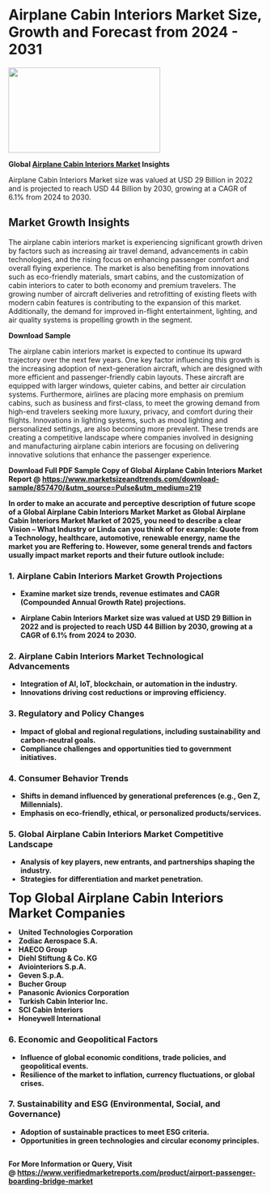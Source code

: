 <H1>Airplane Cabin Interiors Market Size, Growth and Forecast from 2024 - 2031</H1><img class="aligncenter size-medium wp-image-584254" src="https://thirdeyenews.in/wp-content/uploads/2024/09/Global-Market-Research-300x168.jpeg" alt="" width="300" height="168" /><p><strong>Global&nbsp;<a href="https://www.marketsizeandtrends.com/download-sample/857470/&amp;utm_source=Pulse&amp;utm_medium=219">Airplane Cabin Interiors Market</a> Insights</strong></p><p>Airplane Cabin Interiors Market size was valued at USD 29 Billion in 2022 and is projected to reach USD 44 Billion by 2030, growing at a CAGR of 6.1% from 2024 to 2030.</p><p><h2>Market Growth Insights</h2> <p>The airplane cabin interiors market is experiencing significant growth driven by factors such as increasing air travel demand, advancements in cabin technologies, and the rising focus on enhancing passenger comfort and overall flying experience. The market is also benefiting from innovations such as eco-friendly materials, smart cabins, and the customization of cabin interiors to cater to both economy and premium travelers. The growing number of aircraft deliveries and retrofitting of existing fleets with modern cabin features is contributing to the expansion of this market. Additionally, the demand for improved in-flight entertainment, lighting, and air quality systems is propelling growth in the segment.</p> <p><strong>Download Sample</strong></p> <p>The airplane cabin interiors market is expected to continue its upward trajectory over the next few years. One key factor influencing this growth is the increasing adoption of next-generation aircraft, which are designed with more efficient and passenger-friendly cabin layouts. These aircraft are equipped with larger windows, quieter cabins, and better air circulation systems. Furthermore, airlines are placing more emphasis on premium cabins, such as business and first-class, to meet the growing demand from high-end travelers seeking more luxury, privacy, and comfort during their flights. Innovations in lighting systems, such as mood lighting and personalized settings, are also becoming more prevalent. These trends are creating a competitive landscape where companies involved in designing and manufacturing airplane cabin interiors are focusing on delivering innovative solutions that enhance the passenger experience. <p><strong></p><p><span class=""><strong>Download Full PDF Sample Copy of Global Airplane Cabin Interiors Market Report</strong> @ <a href="https://www.marketsizeandtrends.com/download-sample/857470/&amp;utm_source=Pulse&amp;utm_medium=219" target="_blank">https://www.marketsizeandtrends.com/download-sample/857470/&amp;utm_source=Pulse&amp;utm_medium=219</a></span></p><p>In order to make an accurate and perceptive description of future scope of a Global&nbsp;Airplane Cabin Interiors Market Market as Global&nbsp;Airplane Cabin Interiors Market Market of 2025, you need to describe a clear Vision &ndash; What Industry or Linda can you think of for example: Quote from a Technology, healthcare, automotive, renewable energy, name the market you are Reffering to. However, some general trends and factors usually impact market reports and their future outlook include:</p><h3>1.&nbsp;<strong>Airplane Cabin Interiors Market Growth Projections</strong></h3><ul><li>Examine market size trends, revenue estimates and CAGR (Compounded Annual Growth Rate) projections.</li><li><p>Airplane Cabin Interiors Market size was valued at USD 29 Billion in 2022 and is projected to reach USD 44 Billion by 2030, growing at a CAGR of 6.1% from 2024 to 2030.</p></li></ul><h3>2.&nbsp;<strong>Airplane Cabin Interiors Market Technological Advancements</strong></h3><ul><li>Integration of AI, IoT, blockchain, or automation in the industry.</li><li>Innovations driving cost reductions or improving efficiency.</li></ul><h3>3.&nbsp;<strong>Regulatory and Policy Changes</strong></h3><ul><li>Impact of global and regional regulations, including sustainability and carbon-neutral goals.</li><li>Compliance challenges and opportunities tied to government initiatives.</li></ul><h3>4.&nbsp;<strong>Consumer Behavior Trends</strong></h3><ul><li>Shifts in demand influenced by generational preferences (e.g., Gen Z, Millennials).</li><li>Emphasis on eco-friendly, ethical, or personalized products/services.</li></ul><h3>5.&nbsp;<strong>Global Airplane Cabin Interiors Market Competitive Landscape</strong></h3><ul><li>Analysis of key players, new entrants, and partnerships shaping the industry.</li><li>Strategies for differentiation and market penetration.</li></ul><p data-pm-slice="1 1 []"><span style="color: inherit; font-family: inherit; font-size: 25px;">Top Global Airplane Cabin Interiors Market Companies</span></p><div class="" data-test-id=""><p><li>United Technologies Corporation</li><li> Zodiac Aerospace S.A.</li><li> HAECO Group</li><li> Diehl Stiftung & Co. KG</li><li> Aviointeriors S.p.A.</li><li> Geven S.p.A.</li><li> Bucher Group</li><li> Panasonic Avionics Corporation</li><li> Turkish Cabin Interior Inc.</li><li> SCI Cabin Interiors</li><li> Honeywell International</li></p></div><h3>6.&nbsp;<strong>Economic and Geopolitical Factors</strong></h3><ul><li>Influence of global economic conditions, trade policies, and geopolitical events.</li><li>Resilience of the market to inflation, currency fluctuations, or global crises.</li></ul><h3>7.&nbsp;<strong>Sustainability and ESG (Environmental, Social, and Governance)</strong></h3><ul><li>Adoption of sustainable practices to meet ESG criteria.</li><li>Opportunities in green technologies and circular economy principles.</li></ul><h2><strong style="font-size: 14px;">For More Information or Query, Visit @&nbsp;</strong><a style="background-color: #ffffff; font-size: 14px;" href="https://www.marketsizeandtrends.com/report/airplane-cabin-interiors-market/" target="_blank">https://www.verifiedmarketreports.com/product/airport-passenger-boarding-bridge-market</a></h2>
